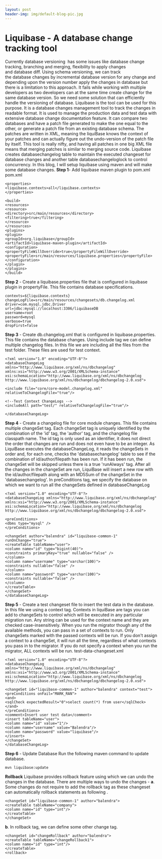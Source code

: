 ```yaml
---
layout: post
header-img: img/default-blog-pic.jpg
---
```


# Liquibase - A database change tracking tool

Currently database versioning  has some issues like database change tracking, branching and merging, flexibility to apply changes and database diff. Using schema versioning, we can track the database changes by incremental database version for any change and depending upon the version number apply the changes in database but there is a limitation to this approach. It fails while working with multiple developers as two developers can at the same time create change for the same database version. So we need some solution that can efficiently handle the versioning of database. Liquibase is the tool can be used for this purpose. It is a database changes management tool to track the changes in readable format. It is used to manage the production data and test data with extensive database change documentation feature. It can compare two databases and have a patch file generated to make the one equal to the other, or generate a patch file from an existing database schema. The patches are written in XML, meaning the liquiBase knows the context of your patches and can actually figure out the undo-version of the patch file by itself. This tool is really nifty, and having all patches in one big XML file means that merging patches is similar to merging source code. Liquibase creates databasechangelog table to maintain the executed changeset for database changes and another table databasechangeloglock to control concurrency. In this blog, I will setup liquibase using maven and will make some database changes. **Step 1**\- Add liquibase maven plugin to pom.xml pom.xml 
    
    
    <properties>
    <liquibase.contexts>all</liquibase.contexts>
    </properties>
    
    <build>
    <resources>
    <resource>
    <directory>src/main/resources</directory>
    <filtering>true</filtering>
    </resource>
    </resources>
    <plugins>
    <plugin>
    <groupId>org.liquibase</groupId>
    <artifactId>liquibase-maven-plugin</artifactId>
    <configuration> 
    <propertyFileWillOverride>true</propertyFileWillOverride>
    <propertyFile>src/main/resources/liquibase.properties</propertyFile>
    </configuration>
    </plugin>
    </plugins>
    </build>

**Step 2** \- Create a liquibase.properties file that is configured in liquibase plugin in propertyFile. This file contains database specifications. 
    
    
    contexts=${liquibase.contexts}
    changeLogFile=src/main/resources/changesets/db.changelog.xml
    driver=com.mysql.jdbc.Driver
    url=jdbc:mysql://localhost:3306/liquibaseDB
    username=root
    password=mysql
    verbose=true
    dropFirst=false

**Step 3** \- Create db.changelog.xml that is configured in liquibase.properties. This file contains the database changes. Using include tag we can define multiple changelog files. In this file we are including all the files from the test folder. These files are used for test context. 
    
    
    <?xml version="1.0" encoding="UTF-8"?>
    <databaseChangeLog
    xmlns="http://www.liquibase.org/xml/ns/dbchangelog"
    xmlns:xsi="http://www.w3.org/2001/XMLSchema-instance"
    xsi:schemaLocation="http://www.liquibase.org/xml/ns/dbchangelog
    http://www.liquibase.org/xml/ns/dbchangelog/dbchangelog-2.0.xsd">
    
    <include file="core/core-model.changelog.xml" relativeToChangelogFile="true"/>
    
    <!--Test Context ChangeLogs -->
    <includeAll path="test/" relativeToChangelogFile="true"/>
    
    </databaseChangeLog>

**Step 4** \- Create a changelog file for core module changes. This file contains multiple changeSet tag. Each changeSet tag is uniquely identified by the combination of the 'id' tag, the 'author' tag, and the changelog file classpath name. The id tag is only used as an identifier, it does not direct the order that changes are run and does not even have to be an integer. As LiquiBase executes the databaseChangeLog, it reads the changeSets in order and, for each one, checks the 'databasechangelog' table to see if the combination of id/author/filepath has been run. If it has been run, the changeSet will be skipped unless there is a true 'runAlways' tag. After all the changes in the changeSet are run, LiquiBase will insert a new row with the id/author/filepath along with an MD5Sum of the changeSet in the 'databasechangelog'. In preConditions tag, we specify the database on which we want to run all the changeSets defined in databaseChangeLog 
    
    
    <?xml version="1.0" encoding="UTF-8"?>
    <databaseChangeLog xmlns="http://www.liquibase.org/xml/ns/dbchangelog"
    xmlns:xsi="http://www.w3.org/2001/XMLSchema-instance"
    xsi:schemaLocation="http://www.liquibase.org/xml/ns/dbchangelog
    http://www.liquibase.org/xml/ns/dbchangelog/dbchangelog-2.0.xsd">
    
    <preConditions>
    <dbms type="mysql" />
    </preConditions>
    
    <changeSet author="balendra" id="liquibase-common-1"
    runOnChange="true">
    <createTable tableName="user">
    <column name="id" type="bigint(40)">
    <constraints primaryKey="true" nullable="false" />
    </column>
    <column name="username" type="varchar(100)">
    <constraints nullable="false" />
    </column>
    <column name="password" type="varchar(100)">
    <constraints nullable="false" />
    </column>
    </createTable>
    </changeSet>
    </databaseChangeLog>

**Step 5** \- Create a test changeset file to insert the test data in the database. In this file we using a context tag. Contexts in liquiBase are tags you can add to changeSets to control which will be executed in any particular migration run. Any string can be used for the context name and they are checked case-insensitively. When you run the migrator though any of the available methods, you can pass in a set of contexts to run. Only changeSets marked with the passed contexts will be run. If you don't assign a context to a changeSet, it will run all the time, regardless of what contexts you pass in to the migrator. If you do not specify a context when you run the migrator, ALL contexts will be run. test-data-changeset.xml 
    
    
    <?xml version="1.0" encoding="UTF-8"?>
    <databaseChangeLog
    xmlns="http://www.liquibase.org/xml/ns/dbchangelog"
    xmlns:xsi="http://www.w3.org/2001/XMLSchema-instance"
    xsi:schemaLocation="http://www.liquibase.org/xml/ns/dbchangelog
    http://www.liquibase.org/xml/ns/dbchangelog/dbchangelog-2.0.xsd">
    
    <changeSet id="liquibase-common-1" author="balendra" context="test">
    <preConditions onFail="MARK_RAN">
    <and>
    <sqlCheck expectedResult="0">select count(*) from user</sqlCheck>
    </and>
    </preConditions>
    <comment>Insert user test data</comment>
    <insert tableName="user">
    <column name="id" value="1"/>
    <column name="username" value="Balendra"/>
    <column name="password" value="liquibase"/>
    </insert>
    </changeSet>
    </databaseChangeLog>

**Step 6** \- Update Database Run the following maven command to update database. 
    
    
    mvn liquibase:update

**Rollback** Liquibase provides rollback feature using which we can undo the changes in the database. There are multiple ways to undo the changes - **a**. Some changes do not require to add the rollback tag as these changeset can automatically rollback statements as following . 
    
    
    <changeSet id="liquibase-common-1" author="balendra">
    <createTable tableName="company">
    <column name="id" type="int"/>
    </createTable>
    </changeSet>

**b**. In rollback tag, we can define some other change tag. 
    
    
    <changeSet id="changeRollback" author="balendra">
    <createTable tableName="changeRollback1">
    <column name="id" type="int"/>
    </createTable>
    <rollback>